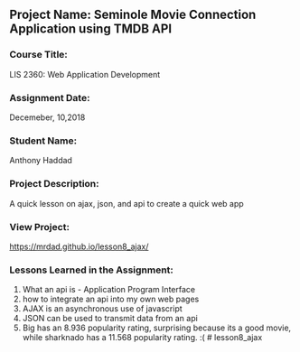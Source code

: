 ## Project Name:  Seminole Movie Connection Application using TMDB API

### Course Title:
LIS 2360:  Web Application Development

### Assignment Date:  
Decemeber, 10,2018

### Student Name:  
Anthony Haddad

### Project Description:
A quick lesson on ajax, json, and api to create a quick web app

### View Project:
https://mrdad.github.io/lesson8_ajax/

### Lessons Learned in the Assignment:
1. What an api is - Application Program Interface
2. how to integrate an api into my own web pages
3. AJAX is an asynchronous use of javascript
4. JSON can be used to transmit data from an api
5. Big has an 8.936 popularity rating, surprising because its a good movie, while sharknado has a 11.568 popularity rating. :( # lesson8_ajax
